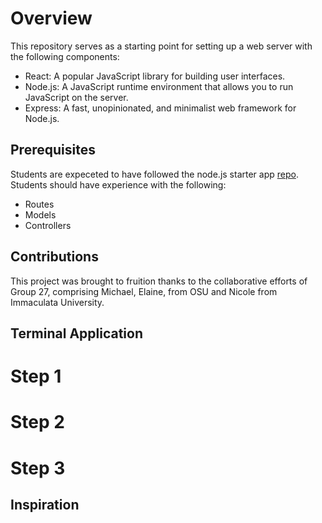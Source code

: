 # Overview
This repository serves as a starting point for setting up a web server with the following components:

- React: A popular JavaScript library for building user interfaces.
- Node.js: A JavaScript runtime environment that allows you to run JavaScript on the server.
- Express: A fast, unopinionated, and minimalist web framework for Node.js.
## Prerequisites
Students are expeceted to have followed the node.js starter app [repo](https://github.com/osu-cs340-ecampus/nodejs-starter-app/tree/main).
  Students should have experience with the following:
- Routes
- Models
- Controllers
## Contributions 
This project was brought to fruition thanks to the collaborative efforts of Group 27, comprising Michael, Elaine, from OSU and Nicole from Immaculata University.
## Terminal Application 
# Step 1
# Step 2
# Step 3
## Inspiration
